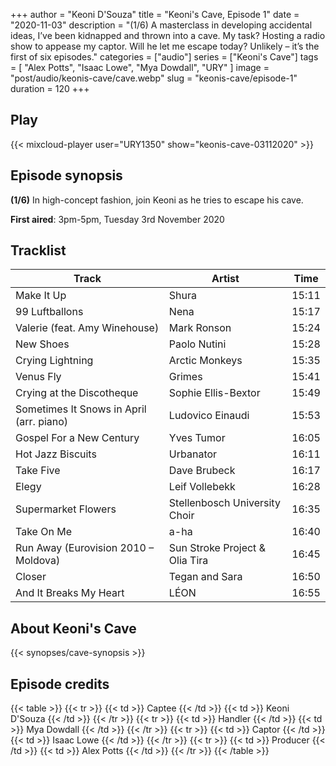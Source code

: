 +++
author = "Keoni D'Souza"
title = "Keoni's Cave, Episode 1"
date = "2020-11-03"
description = "(1/6) A masterclass in developing accidental ideas, I’ve been kidnapped and thrown into a cave. My task? Hosting a radio show to appease my captor. Will he let me escape today? Unlikely – it’s the first of six episodes."
categories = ["audio"]
series = ["Keoni's Cave"]
tags = [
    "Alex Potts",
    "Isaac Lowe",
    "Mya Dowdall",
    "URY"
]
image = "post/audio/keonis-cave/cave.webp"
slug = "keonis-cave/episode-1"
duration = 120
+++

## Play

{{< mixcloud-player user="URY1350" show="keonis-cave-03112020" >}}

## Episode synopsis

**(1/6)** In high-concept fashion, join Keoni as he tries to escape his cave.

**First aired**: 3pm-5pm, Tuesday 3rd November 2020

## Tracklist

| Track                                    | Artist                         | Time  |
|------------------------------------------|--------------------------------|-------|
| Make It Up                               | Shura                          | 15:11 |
| 99 Luftballons                           | Nena                           | 15:17 |
| Valerie (feat. Amy Winehouse)            | Mark Ronson                    | 15:24 |
| New Shoes                                | Paolo Nutini                   | 15:28 |
| Crying Lightning                         | Arctic Monkeys                 | 15:35 |
| Venus Fly                                | Grimes                         | 15:41 |
| Crying at the Discotheque                | Sophie Ellis-Bextor            | 15:49 |
| Sometimes It Snows in April (arr. piano) | Ludovico Einaudi               | 15:53 |
| Gospel For a New Century                 | Yves Tumor                     | 16:05 |
| Hot Jazz Biscuits                        | Urbanator                      | 16:11 |
| Take Five                                | Dave Brubeck                   | 16:17 |
| Elegy                                    | Leif Vollebekk                 | 16:28 |
| Supermarket Flowers                      | Stellenbosch University Choir  | 16:35 |
| Take On Me                               | a-ha                           | 16:40 |
| Run Away (Eurovision 2010 – Moldova)     | Sun Stroke Project & Olia Tira | 16:45 |
| Closer                                   | Tegan and Sara                 | 16:50 |
| And It Breaks My Heart                   | LÉON                           | 16:55 |

## About Keoni's Cave

{{< synopses/cave-synopsis >}}

## Episode credits

{{< table >}}
    {{< tr >}}
        {{< td >}}
            Captee
        {{< /td >}}
        {{< td >}}
            Keoni D'Souza
        {{< /td >}}
    {{< /tr >}}
    {{< tr >}}
        {{< td >}}
            Handler
        {{< /td >}}
        {{< td >}}
            Mya Dowdall
        {{< /td >}}
    {{< /tr >}}
    {{< tr >}}
        {{< td >}}
            Captor
        {{< /td >}}
        {{< td >}}
            Isaac Lowe
        {{< /td >}}
    {{< /tr >}}
    {{< tr >}}
        {{< td >}}
            Producer
        {{< /td >}}
        {{< td >}}
            Alex Potts
        {{< /td >}}
    {{< /tr >}}
{{< /table >}}